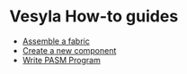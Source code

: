 # Vesyla How-to guides

- [Assemble a fabric](./Assembly.md)
- [Create a new component](./Extension.md)
- [Write PASM Program](./PASMProgrammingGuide.md)
